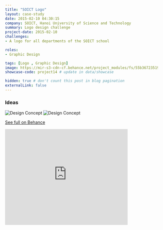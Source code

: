 ```yaml
---
title: "SOICT Logo"
layout: case-study
date: 2015-02-10 04:30:15
company: SOICT, Hanoi University of Science and Technology
summary: Logo design challenge
project-date: 2015-02-10
challenges:
- A logo for all departments of the SOICT school

roles:
- Graphic Design

tags: [Logo , Graphic Design]
image: https://mir-s3-cdn-cf.behance.net/project_modules/fs/55b36723519075.5632459dc07da.jpg
showcase-code: project14 # update in data/showcase

hidden: true # don't count this post in blog pagination
externalLink: false
---
```


### Ideas
![Design Concept](/assets/img/project/soict-logo/soict-logo-design-concept.png)
![Design Concept](/assets/img/project/soict-logo/soict-logo-design-concept2.png)

[See full on Behance](https://www.behance.net/gallery/23519075/SOICT-Logo)
<iframe src="https://www.behance.net/embed/project/23519075?ilo0=1" height="316" width="404" allowfullscreen lazyload frameborder="0" allow="clipboard-write" refererPolicy="strict-origin-when-cross-origin"></iframe>